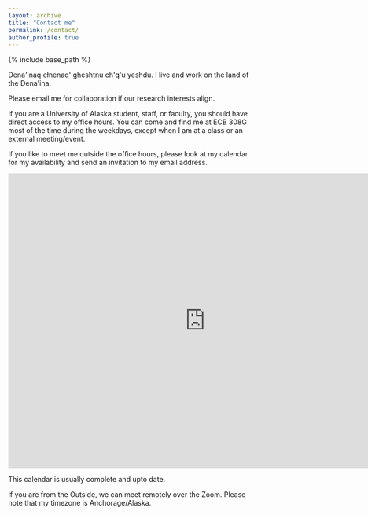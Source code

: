 ```yaml
---
layout: archive
title: "Contact me"
permalink: /contact/
author_profile: true
---
```


{% include base_path %}

Dena'inaq ełnenaq' gheshtnu ch'q'u yeshdu. I live and work on the land of the Dena'ina.

Please email me for collaboration if our research interests align.

If you are a University of Alaska student, staff, or faculty, you should have direct access to my office hours.
You can come and find me at ECB 308G most of the time during the weekdays, except when I am at a class or an external meeting/event.

If you like to meet me outside the office hours, please look at my calendar for my availability and send an invitation to my email address.

<iframe src="https://calendar.google.com/calendar/embed?src=pkathiravelu%40alaska.edu&ctz=America%2FAnchorage" style="border: 0" width="800" height="600" frameborder="0" scrolling="no"></iframe>

This calendar is usually complete and upto date. 

If you are from the Outside, we can meet remotely over the Zoom. Please note that my timezone is Anchorage/Alaska.